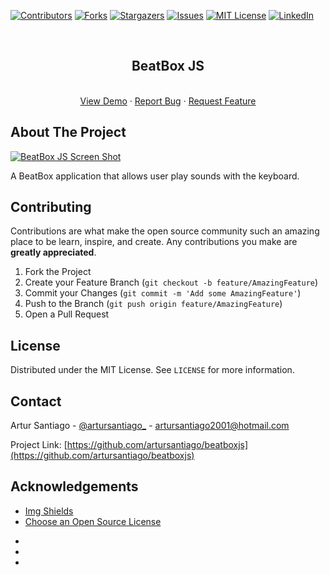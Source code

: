 <!-- PROJECT SHIELDS -->
<!--
*** I'm using markdown "reference style" links for readability.
*** Reference links are enclosed in brackets [ ] instead of parentheses ( ).
*** See the bottom of this document for the declaration of the reference variables
*** for contributors-url, forks-url, etc. This is an optional, concise syntax you may use.
*** https://www.markdownguide.org/basic-syntax/#reference-style-links
-->
[![Contributors][contributors-shield]][contributors-url]
[![Forks][forks-shield]][forks-url]
[![Stargazers][stars-shield]][stars-url]
[![Issues][issues-shield]][issues-url]
[![MIT License][license-shield]][license-url]
[![LinkedIn][linkedin-shield]][linkedin-url]

<!-- TROCAR beatboxjs PELO NOME DO REPOSITORIO -->

<!-- PROJECT LOGO -->
<br />
<p align="center">
<!--   <a href="https://github.com/artursantiago/beatboxjs">
    <img src=".github/images/logo.png" alt="Logo" width="80" height="80">
  </a> -->

  <h2 align="center">BeatBox JS</h3>

  <p align="center">
    <!-- project_description -->
    <!-- <br />
    <a href="https://github.com/artursantiago/beatboxjs"><strong>Explore the docs »</strong></a>
    <br /> -->
    <br />
    <a href="https://github.com/artursantiago/beatboxjs">View Demo</a>
    ·
    <a href="https://github.com/artursantiago/beatboxjs/issues">Report Bug</a>
    ·
    <a href="https://github.com/artursantiago/beatboxjs/issues">Request Feature</a>
  </p>
</p>



<!-- TABLE OF CONTENTS -->
<!-- <details open="open">
  <summary><h2 style="display: inline-block">Table of Contents</h2></summary>
  <ol>
    <li>
      <a href="#about-the-project">About The Project</a>
      <ul>
        <li><a href="#built-with">Built With</a></li>
      </ul>
    </li>
    <li>
      <a href="#getting-started">Getting Started</a>
      <ul>
        <li><a href="#prerequisites">Prerequisites</a></li>
        <li><a href="#installation">Installation</a></li>
      </ul>
    </li>
    <li><a href="#usage">Usage</a></li>
    <li><a href="#roadmap">Roadmap</a></li>
    <li><a href="#contributing">Contributing</a></li>
    <li><a href="#license">License</a></li>
    <li><a href="#contact">Contact</a></li>
    <li><a href="#acknowledgements">Acknowledgements</a></li>
  </ol>
</details> -->



<!-- ABOUT THE PROJECT -->
## About The Project

[![BeatBox JS Screen Shot][project-screenshot]](https://example.com)

A BeatBox application that allows user play sounds with the keyboard.


<!-- ### Built With

* []()
* []()
* []() -->



<!-- GETTING STARTED -->
<!-- ## Getting Started

To get a local copy up and running follow these simple steps.

### Prerequisites

This is an example of how to list things you need to use the software and how to install them.
* npm
  ```sh
  npm install npm@latest -g
  ```

### Installation

1. Clone the repo
   ```sh
   git clone https://github.com/artursantiago/beatboxjs.git
   ```
2. Install NPM packages
   ```sh
   npm install
   ``` -->



<!-- USAGE EXAMPLES -->
<!-- ## Usage

 Use this space to show useful examples of how a project can be used. Additional screenshots, code examples and demos work well in this space. You may also link to more resources.

_For more examples, please refer to the [Documentation](https://example.com)_ -->



<!-- ROADMAP -->
<!-- ## Roadmap

See the [open issues](https://github.com/artursantiago/beatboxjs/issues) for a list of proposed features (and known issues). -->



<!-- CONTRIBUTING -->
## Contributing

Contributions are what make the open source community such an amazing place to be learn, inspire, and create. Any contributions you make are **greatly appreciated**.

1. Fork the Project
2. Create your Feature Branch (`git checkout -b feature/AmazingFeature`)
3. Commit your Changes (`git commit -m 'Add some AmazingFeature'`)
4. Push to the Branch (`git push origin feature/AmazingFeature`)
5. Open a Pull Request



<!-- LICENSE -->
## License

Distributed under the MIT License. See `LICENSE` for more information.



<!-- CONTACT -->
## Contact

Artur Santiago - [@artursantiago_](https://instagram.com/artursantiago_) - artursantiago2001@hotmail.com

Project Link: [https://github.com/artursantiago/beatboxjs](https://github.com/artursantiago/beatboxjs)



<!-- ACKNOWLEDGEMENTS -->
## Acknowledgements

<!-- * [GitHub Emoji Cheat Sheet](https://www.webpagefx.com/tools/emoji-cheat-sheet) -->
* [Img Shields](https://shields.io)
* [Choose an Open Source License](https://choosealicense.com)
<!-- * [GitHub Pages](https://pages.github.com) -->
<!-- * [Animate.css](https://daneden.github.io/animate.css) -->
<!-- * [Loaders.css](https://connoratherton.com/loaders) -->
<!-- * [Slick Carousel](https://kenwheeler.github.io/slick) -->
<!-- * [Smooth Scroll](https://github.com/cferdinandi/smooth-scroll) -->
<!-- * [Sticky Kit](http://leafo.net/sticky-kit) -->
<!-- * [JVectorMap](http://jvectormap.com) -->
<!-- * [Font Awesome](https://fontawesome.com) -->
* []()
* []()
* []()




<!-- MARKDOWN LINKS & IMAGES -->
<!-- https://www.markdownguide.org/basic-syntax/#reference-style-links -->
[contributors-shield]: https://img.shields.io/github/contributors/artursantiago/beatboxjs.svg?style=for-the-badge
[contributors-url]: https://github.com/artursantiago/beatboxjs/graphs/contributors
[forks-shield]: https://img.shields.io/github/forks/artursantiago/beatboxjs.svg?style=for-the-badge
[forks-url]: https://github.com/artursantiago/beatboxjs/network/members
[stars-shield]: https://img.shields.io/github/stars/artursantiago/beatboxjs.svg?style=for-the-badge
[stars-url]: https://github.com/artursantiago/beatboxjs/stargazers
[issues-shield]: https://img.shields.io/github/issues/artursantiago/beatboxjs.svg?style=for-the-badge
[issues-url]: https://github.com/artursantiago/beatboxjs/issues
[license-shield]: https://img.shields.io/github/license/artursantiago/beatboxjs.svg?style=for-the-badge
[license-url]: https://github.com/artursantiago/beatboxjs/blob/master/LICENSE.txt
[linkedin-shield]: https://img.shields.io/badge/-LinkedIn-black.svg?style=for-the-badge&logo=linkedin&colorB=555
[linkedin-url]: https://linkedin.com/in/artursantiago
[project-screenshot]: .github/images/screenshot.png
